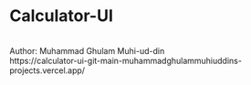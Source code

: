 # Calculator-UI
<br>
Author: Muhammad Ghulam Muhi-ud-din
<br>
https://calculator-ui-git-main-muhammadghulammuhiuddins-projects.vercel.app/
